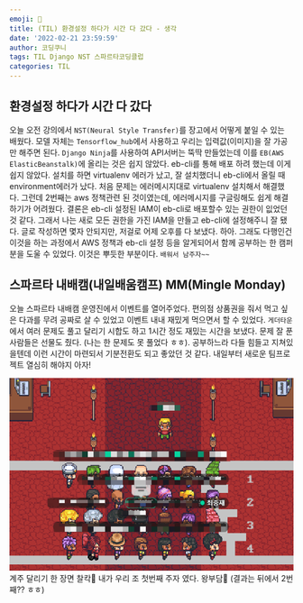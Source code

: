 ```yaml
---
emoji: 🦜
title: (TIL) 환경설정 하다가 시간 다 갔다 - 생각
date: '2022-02-21 23:59:59'
author: 코딩쿠니
tags: TIL Django NST 스파르타코딩클럽
categories: TIL 
---
```


## 환경설정 하다가 시간 다 갔다
오늘 오전 강의에서 `NST(Neural Style Transfer)`를 장고에서 어떻게 붙일 수 있는 배웠다. 모델 자체는 `Tensorflow_hub`에서 사용하고 우리는 입력값(이미지)을 잘 가공만 해주면 된다. `Django Ninja`를 사용하여 API서버는 뚝딱 만들었는데 이를 `EB(AWS ElasticBeanstalk)`에 올리는 것은 쉽지 않았다. eb-cli를 통해 배포 하려 했는데 이게 쉽지 않았다. 설치를 하면 virtualenv 에러가 났고, 잘 설치했더니 eb-cli에서 올릴 때 environment에러가 났다. 처음 문제는 에러메시지대로 virtualenv 설치해서 해결했다. 그런데 2번째는 aws 정책관련 된 것이였는데, 에러메시지를 구글링해도 쉽게 해결하기가 어려웠다. 결론은 eb-cli 설정된 IAM이 eb-cli로 배포할수 있는 권한이 잆었던 것 같다. 그래서 나는 새로 모든 권한을 가진 IAM을 만들고 eb-cli에 설정해주니 잘 됐다. 글로 작성하면 몇자 안되지만, 저걸로 어제 오후를 다 보냈다. 하아. 그래도 다행인건 이것을 하는 과정에서 AWS 정책과 eb-cli 설정 등을 알게되어서 함께 공부하는 한 캠퍼분을 도울 수 있었다. 이것은 뿌듯한 부분이다. `배워서 남주자~~`

## 스파르타 내배캠(내일배움캠프) MM(Mingle Monday)
오늘 스파르타 내배캠 운영진에서 이벤트를 열어주었다. 편의점 상품권을 줘서 먹고 싶은 다과를 무려 공짜로 살 수 있었고 이벤트 내내 재밌게 먹으면서 할 수 있었다. `게더타운`에서 여러 문제도 풀고 달리기 시합도 하고 1시간 정도 재밌는 시간을 보냈다. 문제 잘 푼 사람들은 선물도 줬다. (나는 한 문제도 못 풀었다 ㅎㅎ). 공부하느라 다들 힘들고 지쳐있을텐데 이런 시간이 마련되서 기분전환도 되고 좋았던 것 같다. 내일부터 새로운 팀프로젝트 열심히 해야지 아자!   

![달리기](./run-together.png)
계주 달리기 한 장면 찰칵📸 내가 우리 조 첫번째 주자 였다. 왕부담🥲 (결과는 뒤에서 2번째?? ㅎㅎ)